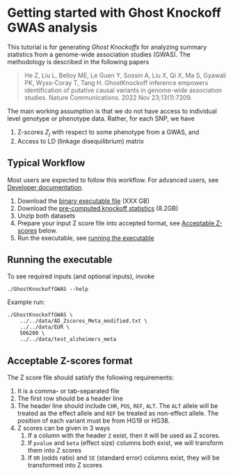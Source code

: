 
# Getting started with Ghost Knockoff GWAS analysis

This tutorial is for generating *Ghost Knockoffs* for analyzing summary statistics from a genome-wide association studies (GWAS). The methodology is described in the following papers

> He Z, Liu L, Belloy ME, Le Guen Y, Sossin A, Liu X, Qi X, Ma S, Gyawali PK, Wyss-Coray T, Tang H. GhostKnockoff inference empowers identification of putative causal variants in genome-wide association studies. Nature Communications. 2022 Nov 23;13(1):7209.

The main working assumption is that we do not have access to individual level genotype or phenotype data. Rather, for each SNP, we have

1. Z-scores $Z_j$ with respect to some phenotype from a GWAS, and
2. Access to LD (linkage disequilibrium) matrix

## Typical Workflow

Most users are expected to follow this workflow. For advanced users, see [Developer documentation](https://biona001.github.io/GhostKnockoffGWAS/dev/man/developer).

1. Download the [binary executable file]() (XXX GB)
2. Download the [pre-computed knockoff statistics](https://drive.google.com/file/d/1_ajlxFWE2MCSgBXDgDbeZh9Lq721WANA/view) (8.2GB)
3. Unzip both datasets
4. Prepare your input Z score file into accepted format, see [Acceptable Z-scores](https://biona001.github.io/GhostKnockoffGWAS/dev/man/getting_started/#Acceptable-Z-scores-format) below. 
5. Run the executable, see [running the executable](https://biona001.github.io/GhostKnockoffGWAS/dev/man/getting_started/#Running-the-executable)

## Running the executable

To see required inputs (and optional inputs), invoke
```shell
./GhostKnockoffGWAS --help
```

Example run:
```shell
./GhostKnockoffGWAS \
    ../../data/AD_Zscores_Meta_modified.txt \
    ../../data/EUR \
    506200 \
    ../../data/test_alzheimers_meta
```

## Acceptable Z-scores format

The Z score file should satisfy the following requirements:
1. It is a comma- or tab-separated file
2. The first row should be a header line
3. The header line should include `CHR`, `POS`, `REF`, `ALT`. The `ALT` allele will be treated as the effect allele and `REF` be treated as non-effect allele. The position of each variant must be from HG19 or HG38.
4. Z scores can be given in 3 ways
    1. If a column with the header `Z` exist, then it will be used as Z scores.
    2. If `pvalue` and `beta` (effect size) columns both exist, we will transform them into Z scores
    3. If `OR` (odds ratio) and `SE` (standard error) columns exist, they will be transformed into Z scores

